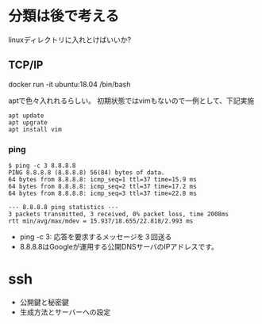 # 分類は後で考える

linuxディレクトリに入れとけばいいか?

## TCP/IP

docker run -it ubuntu:18.04 /bin/bash  

aptで色々入れれるらしい。
初期状態ではvimもないので一例として、下記実施

    apt update
    apt upgrate
    apt install vim

### ping

    $ ping -c 3 8.8.8.8
    PING 8.8.8.8 (8.8.8.8) 56(84) bytes of data.
    64 bytes from 8.8.8.8: icmp_seq=1 ttl=37 time=15.9 ms
    64 bytes from 8.8.8.8: icmp_seq=2 ttl=37 time=17.2 ms
    64 bytes from 8.8.8.8: icmp_seq=3 ttl=37 time=22.8 ms

    --- 8.8.8.8 ping statistics ---
    3 packets transmitted, 3 received, 0% packet loss, time 2008ms
    rtt min/avg/max/mdev = 15.937/18.655/22.818/2.993 ms

- ping -c 3: 応答を要求するメッセージを３回送る
- 8.8.8.8はGoogleが運用する公開DNSサーバのIPアドレスです。

# ssh

- 公開鍵と秘密鍵
- 生成方法とサーバーへの設定
